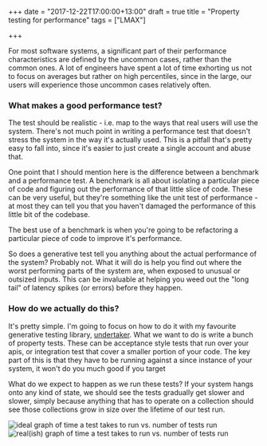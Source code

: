 +++
date = "2017-12-22T17:00:00+13:00"
draft = true
title = "Property testing for performance"
tags = ["LMAX"]

+++

For most software systems, a significant part of their performance characteristics are defined
by the uncommon cases, rather than the common ones. A lot of engineers have spent a lot of time
exhorting us not to focus on averages but rather on high percentiles, since in the large, our
users will experience those uncommon cases relatively often.

### What makes a good performance test?

The test should be realistic - i.e. map to the ways that real users will use the system.
There's not much point in writing a performance test that doesn't stress the system in the way it's actually used.
This is a pitfall that's pretty easy to fall into, since it's easier to just create a single account and abuse that.

One point that I should mention here is the difference between a benchmark and a performance test. A benchmark is all
about isolating a particular piece of code and figuring out the performance of that little slice of code.
These can be very useful, but they're something like the unit test of performance - at most they can tell you that you
haven't damaged the performance of this little bit of the codebase. 

The best use of a benchmark is when you're going to be refactoring a particular piece of code to improve it's 
performance. 

So does a generative test tell you anything about the actual performance of the system?
Probably not. What it will do is help you find out where the worst performing parts of the system are, when exposed to
unusual or outsized inputs.
This can be invaluable at helping you weed out the "long tail" of latency spikes (or errors) before they happen.

### How do we actually do this?

It's pretty simple. I'm going to focus on how to do it with my favourite generative testing library, 
[undertaker](https://github.com/lfn3/undertaker).
What we want to do is write a bunch of property tests. These can be acceptance style tests that run over your apis, 
or integration test that cover a smaller portion of your code. The key part of this is that they have to be running 
against a since instance of your system, it won't do you much good if you target 

What do we expect to happen as we run these tests? If your system hangs onto any kind of state, we should see the tests
gradually get slower and slower, simply because anything that has to operate on a collection should see those 
collections grow in size over the lifetime of our test run. 

![ideal graph of time a test takes to run vs. number of tests run](/img/posts/prop-testing-for-perf/graph-ideal.jpeg)
![real(ish) graph of time a test takes to run vs. number of tests run](/img/posts/prop-testing-for-perf/graph-real.jpeg)
